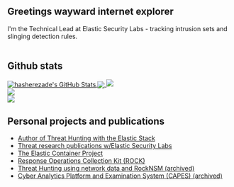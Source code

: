 <!--
Respectfully borrowed this theme from https://github.com/hasherezade
--!>

<h2>Greetings wayward internet explorer</h2>

I'm the Technical Lead at Elastic Security Labs - tracking intrusion sets and slinging detection rules. <br><br>

<h2> Github stats</h2>
<a href="https://github.com/peasead">
  <img align="center" src="https://github-readme-stats.vercel.app/api?username=peasead&show_icons=true&line_height=33&count_private=true&theme=dark" alt="hasherezade's GitHub Stats" />
</a>

<a href="https://github.com/peasead">
  <img align="center" src="https://github-readme-stats.vercel.app/api/top-langs/?username=peasead&&hide=cmake&langs_count=4&line_height=35&theme=dark" />
</a>

<a href="https://github.com/peasead">
  <img src="https://github-readme-streak-stats.herokuapp.com/?user=peasead&theme=dark" />
</a>
<br/>
<a href="https://twitter.com/andythevariable">
  <img src="https://img.shields.io/badge/Twitter-1DA1F2?style=for-the-badge&logo=twitter&logoColor=white" />
</a>
<br/>
<a href="https://www.linkedin.com/in/andrewdpease/">
  <img src="https://img.shields.io/badge/LinkedIn-0077B5?style=for-the-badge&logo=linkedin&logoColor=white" />
</a>

<h2>Personal projects and publications</h2>

<ul>
<li><a href="https://www.amazon.com/Threat-Hunting-Elastic-Stack-challenges/dp/1801073783">Author of Threat Hunting with the Elastic Stack</a></li>
<li><a href="https://www.elastic.co/security-labs/author/andrew-pease">Threat research publications w/Elastic Security Labs</a></li>
<li><a href="https://github.com/peasead/elastic-container">The Elastic Container Project</a></li>
<li><a href="https://rocknsm.io">Response Operations Collection Kit (ROCK)</a></li>
<li><a href="https://huntops.blue">Threat Hunting using network data and RockNSM (archived)</a></li>
<li><a href="https://capesstack.io">Cyber Analytics Platform and Examination System (CAPES) (archived)</a></li>
</ul>
